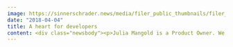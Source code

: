 ```yaml
---
image: https://sinnerschrader.news/media/filer_public_thumbnails/filer_public/dd/b2/ddb28414-1307-480e-a905-fe741cf24a47/700px_im_gesprach_mit_julia_mangold.png__480x288_q85_crop_subsampling-2_upscale.png
date: "2018-04-04"
title: A heart for developers
content: <div class="newsbody"><p>Julia Mangold is a Product Owner. We asked her about the functions and daily tasks of this job. And now we know that Julia cares about the IT world, loves cars and that Tough Mudder was a good challenge for her... but read for yourself... </p><p><strong>Generally speaking, what does your working day look like as a product owner?</strong><br/>As a product owner, I am basically the voice that communicates between the agency and the customer. I deliberately bring different stakeholders together, take information into a company and bring it back to the agency, and from that I create the specifications and tasks for the respective teams. Whatever I’m doing, I always stay focused on the product vision we are working on together. This product vision with a clear target is strategically devised, coordinated and stipulated in advance by SinnerSchrader. <br/>On a day-to- day basis, I also create and maintain the backlog, formulate the user stories and prioritise them. All this is done flexibly using Scrum. There are regular sprint meetings to decide what needs to be done and when, and I make sure that everyone in the team understands what has to be done. <br/>I maintain very close contact with the client – I’m there once or twice a week and take part in jour fixes and customer workshops to present the product and the state of affairs, among other things, on a regular basis. One of my most important jobs is the management of all stakeholders – from service providers to internal departments.</p><p><strong>In your opinion, what does a product owner have to be especially good at?</strong><br/>Keeping an eye on the big picture!</p><p><strong>How did you come to have this job at SinnerSchrader?</strong><br/>I’ve worked as a project manager in the IT department since university, so I understand the IT world very well and have a heart for developers. I can put myself in their place, which is extremely important for this job and helps with some of the trickier work. <br/>Because even if I haven’t had any IT training – I studied clothing technology – I can rely on the necessary skills I have acquired thanks to my background working in IT. Quite apart from that, the title of my thesis was “A Competition Analysis of Online Shops”! I came to SinnerSchrader through a colleague. Good people get good people &#58;-)</p><p><strong>What do you like most about SinnerSchrader?</strong><br/>SinnerSchrader is the first company where I’ve felt integrated from day one thanks to the friendliness of my co-workers. Everyone here is very willing to help and everyone gets the support they need. And I was allowed to take on a lot of responsibility straight away, that’s important to me! I also like the premises, that’s a factor for me as well.</p><p><strong>How do you stay up to date for your job?</strong><br/>Luckily, as a product owner I work for a client in the automotive industry, which fits perfectly with my love of cars. I love driving, I’m interested in all types of cars and so I also love all the news, features and events, like the IAA... I regularly look at competitors’ websites and have a good sense of the new features and developments on the market. </p><p><strong>In your opinion, what are the basic requirements for a job as a product owner?</strong><br/>You have to be communicative – both within the team and with stakeholders. And conviction and motivation are very important as well – you have to be “desperate” to see feature XY implemented. Information systems is a good course to study for this job, because on the one hand it covers the business aspects of how to implement a product effectively, while on the other it also covers computer science. But as my example shows, you can cross over from different fields as well!</p><p><strong>And what do you do when you’re not at work?</strong><br/>I do a lot of sports, that’s my biggest passion. Tennis and CrossFit let me clear my mind. Taking part in Tough Mudder was a great sporting challenge – and it’s like the job, because you have a goal that you want to achieve and a team you can depend on... I’m also interested in fashion, art and architecture.</p></div>
---
```

